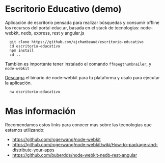 Escritorio Educativo (demo)
=============================

Aplicación de escritorio pensada para realizar búsquedas y consumir offline
los recursos del portal educ.ar, basada en el stack de
tecnologías: node-webkit, nedb, express, rest y angular.js


```
  git clone https://github.com/ajchambeaud/escritorio-educativo
  cd escritorio-educativo
  npm install
  cd ..
```

También es importante tener instalado el comando `ffmpegthumbnailer`, y
`node-webkit`

<a href="https://github.com/rogerwang/node-webkit#downloads" target="_blank">Descarga</a> el binario de node-webkit para tu plataforma y usalo para ejecutar la aplicación.

```
  nw escritorio-educativo
```

# Mas información

Recomendamos estos links para conocer mas sobre las tecnologías que
estamos utilizando:

- https://github.com/rogerwang/node-webkit
- https://github.com/rogerwang/node-webkit/wiki/How-to-package-and-distribute-your-apps
- https://github.com/buberdds/node-webkit-nedb-rest-angular
